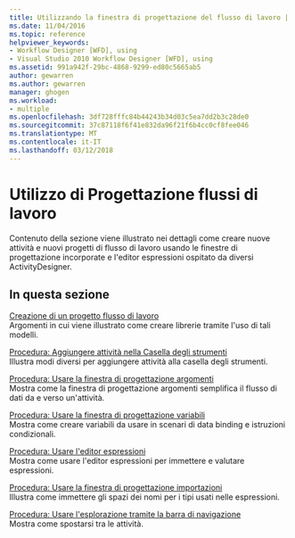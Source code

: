 ```yaml
---
title: Utilizzando la finestra di progettazione del flusso di lavoro | Documenti Microsoft
ms.date: 11/04/2016
ms.topic: reference
helpviewer_keywords:
- Workflow Designer [WFD], using
- Visual Studio 2010 Workflow Designer [WFD], using
ms.assetid: 991a942f-29bc-4868-9299-ed80c5665ab5
author: gewarren
ms.author: gewarren
manager: ghogen
ms.workload:
- multiple
ms.openlocfilehash: 3df728fffc84b44243b34d03c5ea7dd2b3c28de0
ms.sourcegitcommit: 37c87118f6f41e832da96f21f6b4cc0cf8fee046
ms.translationtype: MT
ms.contentlocale: it-IT
ms.lasthandoff: 03/12/2018
---
```

# <a name="using-the-workflow-designer"></a>Utilizzo di Progettazione flussi di lavoro
Contenuto della sezione viene illustrato nei dettagli come creare nuove attività e nuovi progetti di flusso di lavoro usando le finestre di progettazione incorporate e l'editor espressioni ospitato da diversi ActivityDesigner.  
  
## <a name="in-this-section"></a>In questa sezione  
 [Creazione di un progetto flusso di lavoro](../workflow-designer/creating-a-workflow-project.md)  
 Argomenti in cui viene illustrato come creare librerie tramite l'uso di tali modelli.  
  
 [Procedura: Aggiungere attività nella Casella degli strumenti](../workflow-designer/how-to-add-activities-to-the-toolbox.md)  
 Illustra modi diversi per aggiungere attività alla casella degli strumenti.  
  
 [Procedura: Usare la finestra di progettazione argomenti](../workflow-designer/how-to-use-the-argument-designer.md)  
 Mostra come la finestra di progettazione argomenti semplifica il flusso di dati da e verso un'attività.  
  
 [Procedura: Usare la finestra di progettazione variabili](../workflow-designer/how-to-use-the-variable-designer.md)  
 Mostra come creare variabili da usare in scenari di data binding e istruzioni condizionali.  
  
 [Procedura: Usare l'editor espressioni](../workflow-designer/how-to-use-the-expression-editor.md)  
 Mostra come usare l'editor espressioni per immettere e valutare espressioni.  
  
 [Procedura: Usare la finestra di progettazione importazioni](../workflow-designer/how-to-use-the-imports-designer.md)  
 Illustra come immettere gli spazi dei nomi per i tipi usati nelle espressioni.  
  
 [Procedura: Usare l'esplorazione tramite la barra di navigazione](../workflow-designer/how-to-use-breadcrumb-navigation.md)  
 Mostra come spostarsi tra le attività.